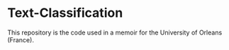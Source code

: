 # Text-Classification
This repository is the code used in a memoir for the University of Orleans (France). 
